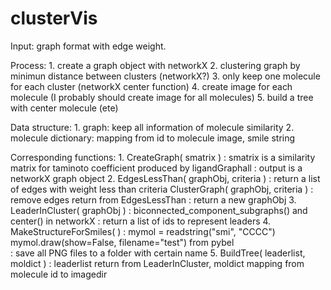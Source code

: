 clusterVis
==========

Input: graph format with edge weight.

Process: 1. create a graph object with networkX
         2. clustering graph by minimun distance between clusters (networkX?)
         3. only keep one molecule for each cluster (networkX center function)
         4. create image for each molecule (I probably should create image for all molecules)
         5. build a tree with center molecule (ete)

Data structure:
         1. graph: keep all information of molecule similarity
         2. molecule dictionary: mapping from id to molecule image, smile string

Corresponding functions:
         1. CreateGraph( smatrix )
                : smatrix is a similarity matrix for taminoto coefficient produced by ligandGraphall
                : output is a networkX graph object 
         2. EdgesLessThan( graphObj, criteria )
                : return a list of edges with weight less than criteria
            ClusterGraph( graphObj, criteria )
                : remove edges return from EdgesLessThan
                : return a new graphObj
         3. LeaderInCluster( graphObj )
                : biconnected_component_subgraphs() and center() in networkX
                : return a list of ids to represent leaders
         4. MakeStructureForSmiles( )
                : mymol = readstring("smi", "CCCC")  mymol.draw(show=False, filename="test") from pybel  
                : save all PNG files to a folder with certain name
         5. BuildTree( leaderlist, moldict )
                : leaderlist return from LeaderInCluster, moldict mapping from molecule id to imagedir
